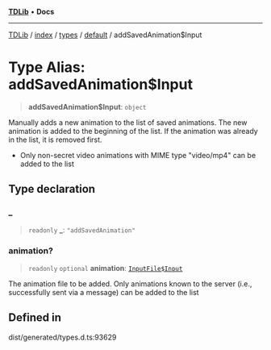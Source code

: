 [**TDLib**](../../../../../../README.md) • **Docs**

***

[TDLib](../../../../../../modules.md) / [index](../../../../../README.md) / [types](../../../README.md) / [default](../README.md) / addSavedAnimation$Input

# Type Alias: addSavedAnimation$Input

> **addSavedAnimation$Input**: `object`

Manually adds a new animation to the list of saved animations. The new animation is added to the beginning of the list. If the animation was already in the list, it is removed first.

- Only non-secret video animations with MIME type "video/mp4" can be added to the list

## Type declaration

### \_

> `readonly` **\_**: `"addSavedAnimation"`

### animation?

> `readonly` `optional` **animation**: [`InputFile$Input`](InputFile$Input.md)

The animation file to be added. Only animations known to the server (i.e., successfully sent via a message) can be added to the list

## Defined in

dist/generated/types.d.ts:93629

